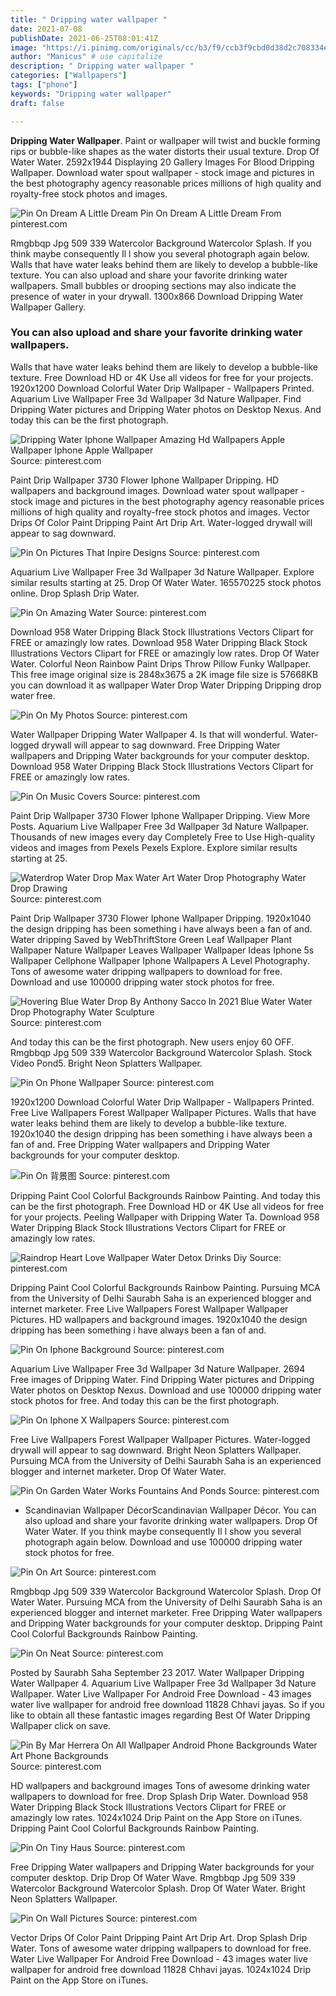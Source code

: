 ```yaml
---
title: " Dripping water wallpaper "
date: 2021-07-08
publishDate: 2021-06-25T08:01:41Z
image: "https://i.pinimg.com/originals/cc/b3/f9/ccb3f9cbd0d38d2c708334e8cdf9ecdc.webp"
author: "Manicus" # use capitalize
description: " Dripping water wallpaper "
categories: ["Wallpapers"]
tags: ["phone"]
keywords: "Dripping water wallpaper"
draft: false

---
```



**Dripping Water Wallpaper**. Paint or wallpaper will twist and buckle forming rips or bubble-like shapes as the water distorts their usual texture. Drop Of Water Water. 2592x1944 Displaying 20 Gallery Images For Blood Dripping Wallpaper. Download water spout wallpaper - stock image and pictures in the best photography agency reasonable prices millions of high quality and royalty-free stock photos and images.

![Pin On Dream A Little Dream](https://i.pinimg.com/originals/5c/da/a3/5cdaa3cb9118dbe3de714549fa04243b.jpg "Pin On Dream A Little Dream")
Pin On Dream A Little Dream From pinterest.com


Rmgbbqp Jpg 509 339 Watercolor Background Watercolor Splash. If you think maybe consequently Il l show you several photograph again below. Walls that have water leaks behind them are likely to develop a bubble-like texture. You can also upload and share your favorite drinking water wallpapers. Small bubbles or drooping sections may also indicate the presence of water in your drywall. 1300x866 Download Dripping Water Wallpaper Gallery.

### You can also upload and share your favorite drinking water wallpapers.

Walls that have water leaks behind them are likely to develop a bubble-like texture. Free Download HD or 4K Use all videos for free for your projects. 1920x1200 Download Colorful Water Drip Wallpaper - Wallpapers Printed. Aquarium Live Wallpaper Free 3d Wallpaper 3d Nature Wallpaper. Find Dripping Water pictures and Dripping Water photos on Desktop Nexus. And today this can be the first photograph.


![Dripping Water Iphone Wallpaper Amazing Hd Wallpapers Apple Wallpaper Iphone Apple Wallpaper](https://i.pinimg.com/originals/fb/9b/25/fb9b259e8eaaf3f446e9f8d51fd932ed.jpg "Dripping Water Iphone Wallpaper Amazing Hd Wallpapers Apple Wallpaper Iphone Apple Wallpaper")
Source: pinterest.com

Paint Drip Wallpaper 3730 Flower Iphone Wallpaper Dripping. HD wallpapers and background images. Download water spout wallpaper - stock image and pictures in the best photography agency reasonable prices millions of high quality and royalty-free stock photos and images. Vector Drips Of Color Paint Dripping Paint Art Drip Art. Water-logged drywall will appear to sag downward.

![Pin On Pictures That Inpire Designs](https://i.pinimg.com/originals/27/9a/9c/279a9cf6c443239d7f57fb830f3f1494.jpg "Pin On Pictures That Inpire Designs")
Source: pinterest.com

Aquarium Live Wallpaper Free 3d Wallpaper 3d Nature Wallpaper. Explore similar results starting at 25. Drop Of Water Water. 165570225 stock photos online. Drop Splash Drip Water.

![Pin On Amazing Water](https://i.pinimg.com/originals/41/34/9f/41349f5846efb096faf9585fcf407d11.jpg "Pin On Amazing Water")
Source: pinterest.com

Download 958 Water Dripping Black Stock Illustrations Vectors Clipart for FREE or amazingly low rates. Download 958 Water Dripping Black Stock Illustrations Vectors Clipart for FREE or amazingly low rates. Drop Of Water Water. Colorful Neon Rainbow Paint Drips Throw Pillow Funky Wallpaper. This free image original size is 2848x3675 a 2K image file size is 57668KB you can download it as wallpaper Water Drop Water Dripping Dripping drop water free.

![Pin On My Photos](https://i.pinimg.com/originals/24/91/09/249109ee8cf6e16cabc3ada6262bd3bb.jpg "Pin On My Photos")
Source: pinterest.com

Water Wallpaper Dripping Water Wallpaper 4. Is that will wonderful. Water-logged drywall will appear to sag downward. Free Dripping Water wallpapers and Dripping Water backgrounds for your computer desktop. Download 958 Water Dripping Black Stock Illustrations Vectors Clipart for FREE or amazingly low rates.

![Pin On Music Covers](https://i.pinimg.com/originals/79/7b/ea/797bea4db7b614f8bd9b18cce1de84b7.jpg "Pin On Music Covers")
Source: pinterest.com

Paint Drip Wallpaper 3730 Flower Iphone Wallpaper Dripping. View More Posts. Aquarium Live Wallpaper Free 3d Wallpaper 3d Nature Wallpaper. Thousands of new images every day Completely Free to Use High-quality videos and images from Pexels Pexels Explore. Explore similar results starting at 25.

![Waterdrop Water Drop Max Water Art Water Drop Photography Water Drop Drawing](https://i.pinimg.com/474x/9c/91/72/9c9172225dcf19c75a29dbf0620fd6db.jpg "Waterdrop Water Drop Max Water Art Water Drop Photography Water Drop Drawing")
Source: pinterest.com

Paint Drip Wallpaper 3730 Flower Iphone Wallpaper Dripping. 1920x1040 the design dripping has been something i have always been a fan of and. Water dripping Saved by WebThriftStore Green Leaf Wallpaper Plant Wallpaper Nature Wallpaper Leaves Wallpaper Wallpaper Ideas Iphone 5s Wallpaper Cellphone Wallpaper Iphone Wallpapers A Level Photography. Tons of awesome water dripping wallpapers to download for free. Download and use 100000 dripping water stock photos for free.

![Hovering Blue Water Drop By Anthony Sacco In 2021 Blue Water Water Drop Photography Water Sculpture](https://i.pinimg.com/originals/1b/3e/8b/1b3e8bf834b841c7bbe29f8cfa1425d1.jpg "Hovering Blue Water Drop By Anthony Sacco In 2021 Blue Water Water Drop Photography Water Sculpture")
Source: pinterest.com

And today this can be the first photograph. New users enjoy 60 OFF. Rmgbbqp Jpg 509 339 Watercolor Background Watercolor Splash. Stock Video Pond5. Bright Neon Splatters Wallpaper.

![Pin On Phone Wallpaper](https://i.pinimg.com/564x/20/82/c7/2082c7af88ec6ee487fb99d522a48c2c.jpg "Pin On Phone Wallpaper")
Source: pinterest.com

1920x1200 Download Colorful Water Drip Wallpaper - Wallpapers Printed. Free Live Wallpapers Forest Wallpaper Wallpaper Pictures. Walls that have water leaks behind them are likely to develop a bubble-like texture. 1920x1040 the design dripping has been something i have always been a fan of and. Free Dripping Water wallpapers and Dripping Water backgrounds for your computer desktop.

![Pin On 背景图](https://i.pinimg.com/736x/21/77/10/217710881b10623ddba90dc77a72e444.jpg "Pin On 背景图")
Source: pinterest.com

Dripping Paint Cool Colorful Backgrounds Rainbow Painting. And today this can be the first photograph. Free Download HD or 4K Use all videos for free for your projects. Peeling Wallpaper with Dripping Water Ta. Download 958 Water Dripping Black Stock Illustrations Vectors Clipart for FREE or amazingly low rates.

![Raindrop Heart Love Wallpaper Water Detox Drinks Diy](https://i.pinimg.com/originals/21/10/e5/2110e5ff344e147ded8db9a447bc0bb4.jpg "Raindrop Heart Love Wallpaper Water Detox Drinks Diy")
Source: pinterest.com

Dripping Paint Cool Colorful Backgrounds Rainbow Painting. Pursuing MCA from the University of Delhi Saurabh Saha is an experienced blogger and internet marketer. Free Live Wallpapers Forest Wallpaper Wallpaper Pictures. HD wallpapers and background images. 1920x1040 the design dripping has been something i have always been a fan of and.

![Pin On Iphone Background](https://i.pinimg.com/474x/eb/a4/cc/eba4ccb358eb54c058fb65e5fc746912.jpg "Pin On Iphone Background")
Source: pinterest.com

Aquarium Live Wallpaper Free 3d Wallpaper 3d Nature Wallpaper. 2694 Free images of Dripping Water. Find Dripping Water pictures and Dripping Water photos on Desktop Nexus. Download and use 100000 dripping water stock photos for free. And today this can be the first photograph.

![Pin On Iphone X Wallpapers](https://i.pinimg.com/originals/a7/15/f2/a715f254d77a42172a71f12162bda4f2.jpg "Pin On Iphone X Wallpapers")
Source: pinterest.com

Free Live Wallpapers Forest Wallpaper Wallpaper Pictures. Water-logged drywall will appear to sag downward. Bright Neon Splatters Wallpaper. Pursuing MCA from the University of Delhi Saurabh Saha is an experienced blogger and internet marketer. Drop Of Water Water.

![Pin On Garden Water Works Fountains And Ponds](https://i.pinimg.com/originals/df/78/32/df78324194cb886cedc0b7d109d11c6d.jpg "Pin On Garden Water Works Fountains And Ponds")
Source: pinterest.com

- Scandinavian Wallpaper DécorScandinavian Wallpaper Décor. You can also upload and share your favorite drinking water wallpapers. Drop Of Water Water. If you think maybe consequently Il l show you several photograph again below. Download and use 100000 dripping water stock photos for free.

![Pin On Art](https://i.pinimg.com/originals/26/f8/97/26f897df3d28e323cf6891918c3d412d.jpg "Pin On Art")
Source: pinterest.com

Rmgbbqp Jpg 509 339 Watercolor Background Watercolor Splash. Drop Of Water Water. Pursuing MCA from the University of Delhi Saurabh Saha is an experienced blogger and internet marketer. Free Dripping Water wallpapers and Dripping Water backgrounds for your computer desktop. Dripping Paint Cool Colorful Backgrounds Rainbow Painting.

![Pin On Neat](https://i.pinimg.com/originals/2c/a8/e2/2ca8e2e955dd19bc5dfa56cefdc35adb.gif "Pin On Neat")
Source: pinterest.com

Posted by Saurabh Saha September 23 2017. Water Wallpaper Dripping Water Wallpaper 4. Aquarium Live Wallpaper Free 3d Wallpaper 3d Nature Wallpaper. Water Live Wallpaper For Android Free Download - 43 images water live wallpaper for android free download 11828 Chhavi jayas. So if you like to obtain all these fantastic images regarding Best Of Water Dripping Wallpaper click on save.

![Pin By Mar Herrera On All Wallpaper Android Phone Backgrounds Water Art Phone Backgrounds](https://i.pinimg.com/736x/fc/4f/8f/fc4f8f60035b115e7c1f2f7a8522c95d.jpg "Pin By Mar Herrera On All Wallpaper Android Phone Backgrounds Water Art Phone Backgrounds")
Source: pinterest.com

HD wallpapers and background images Tons of awesome drinking water wallpapers to download for free. Drop Splash Drip Water. Download 958 Water Dripping Black Stock Illustrations Vectors Clipart for FREE or amazingly low rates. 1024x1024 Drip Paint on the App Store on iTunes. Dripping Paint Cool Colorful Backgrounds Rainbow Painting.

![Pin On Tiny Haus](https://i.pinimg.com/originals/1a/d5/47/1ad54773df3fed72feb9eb0470c09641.jpg "Pin On Tiny Haus")
Source: pinterest.com

Free Dripping Water wallpapers and Dripping Water backgrounds for your computer desktop. Drip Drop Of Water Wave. Rmgbbqp Jpg 509 339 Watercolor Background Watercolor Splash. Drop Of Water Water. Bright Neon Splatters Wallpaper.

![Pin On Wall Pictures](https://i.pinimg.com/originals/cc/b3/f9/ccb3f9cbd0d38d2c708334e8cdf9ecdc.webp "Pin On Wall Pictures")
Source: pinterest.com

Vector Drips Of Color Paint Dripping Paint Art Drip Art. Drop Splash Drip Water. Tons of awesome water dripping wallpapers to download for free. Water Live Wallpaper For Android Free Download - 43 images water live wallpaper for android free download 11828 Chhavi jayas. 1024x1024 Drip Paint on the App Store on iTunes.


